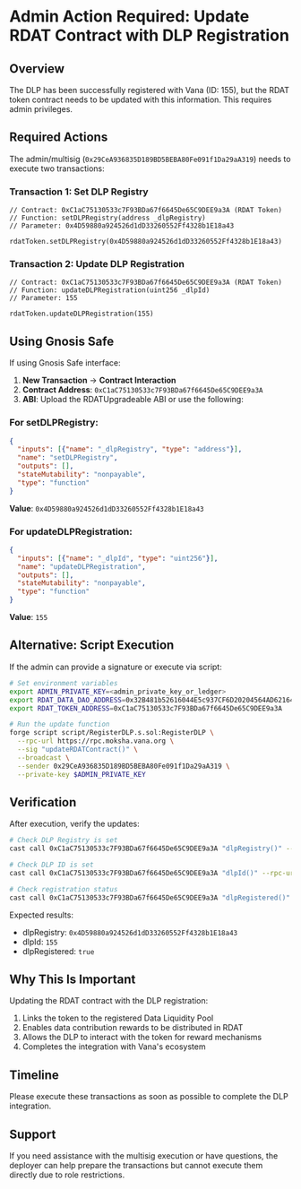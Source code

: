 # Admin Action Required: Update RDAT Contract with DLP Registration

## Overview
The DLP has been successfully registered with Vana (ID: 155), but the RDAT token contract needs to be updated with this information. This requires admin privileges.

## Required Actions

The admin/multisig (`0x29CeA936835D189BD5BEBA80Fe091f1Da29aA319`) needs to execute two transactions:

### Transaction 1: Set DLP Registry
```solidity
// Contract: 0xC1aC75130533c7F93BDa67f6645De65C9DEE9a3A (RDAT Token)
// Function: setDLPRegistry(address _dlpRegistry)
// Parameter: 0x4D59880a924526d1dD33260552Ff4328b1E18a43

rdatToken.setDLPRegistry(0x4D59880a924526d1dD33260552Ff4328b1E18a43)
```

### Transaction 2: Update DLP Registration
```solidity
// Contract: 0xC1aC75130533c7F93BDa67f6645De65C9DEE9a3A (RDAT Token)
// Function: updateDLPRegistration(uint256 _dlpId)
// Parameter: 155

rdatToken.updateDLPRegistration(155)
```

## Using Gnosis Safe

If using Gnosis Safe interface:

1. **New Transaction** → **Contract Interaction**
2. **Contract Address**: `0xC1aC75130533c7F93BDa67f6645De65C9DEE9a3A`
3. **ABI**: Upload the RDATUpgradeable ABI or use the following:

### For setDLPRegistry:
```json
{
  "inputs": [{"name": "_dlpRegistry", "type": "address"}],
  "name": "setDLPRegistry",
  "outputs": [],
  "stateMutability": "nonpayable",
  "type": "function"
}
```
**Value**: `0x4D59880a924526d1dD33260552Ff4328b1E18a43`

### For updateDLPRegistration:
```json
{
  "inputs": [{"name": "_dlpId", "type": "uint256"}],
  "name": "updateDLPRegistration",
  "outputs": [],
  "stateMutability": "nonpayable",
  "type": "function"
}
```
**Value**: `155`

## Alternative: Script Execution

If the admin can provide a signature or execute via script:

```bash
# Set environment variables
export ADMIN_PRIVATE_KEY=<admin_private_key_or_ledger>
export RDAT_DATA_DAO_ADDRESS=0x32B481b52616044E5c937CF6D20204564AD62164
export RDAT_TOKEN_ADDRESS=0xC1aC75130533c7F93BDa67f6645De65C9DEE9a3A

# Run the update function
forge script script/RegisterDLP.s.sol:RegisterDLP \
  --rpc-url https://rpc.moksha.vana.org \
  --sig "updateRDATContract()" \
  --broadcast \
  --sender 0x29CeA936835D189BD5BEBA80Fe091f1Da29aA319 \
  --private-key $ADMIN_PRIVATE_KEY
```

## Verification

After execution, verify the updates:

```bash
# Check DLP Registry is set
cast call 0xC1aC75130533c7F93BDa67f6645De65C9DEE9a3A "dlpRegistry()" --rpc-url https://rpc.moksha.vana.org

# Check DLP ID is set
cast call 0xC1aC75130533c7F93BDa67f6645De65C9DEE9a3A "dlpId()" --rpc-url https://rpc.moksha.vana.org

# Check registration status
cast call 0xC1aC75130533c7F93BDa67f6645De65C9DEE9a3A "dlpRegistered()" --rpc-url https://rpc.moksha.vana.org
```

Expected results:
- dlpRegistry: `0x4D59880a924526d1dD33260552Ff4328b1E18a43`
- dlpId: `155`
- dlpRegistered: `true`

## Why This Is Important

Updating the RDAT contract with the DLP registration:
1. Links the token to the registered Data Liquidity Pool
2. Enables data contribution rewards to be distributed in RDAT
3. Allows the DLP to interact with the token for reward mechanisms
4. Completes the integration with Vana's ecosystem

## Timeline

Please execute these transactions as soon as possible to complete the DLP integration.

## Support

If you need assistance with the multisig execution or have questions, the deployer can help prepare the transactions but cannot execute them directly due to role restrictions.